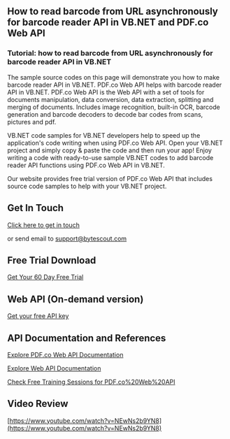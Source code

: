 ## How to read barcode from URL asynchronously for barcode reader API in VB.NET and PDF.co Web API

### Tutorial: how to read barcode from URL asynchronously for barcode reader API in VB.NET

The sample source codes on this page will demonstrate you how to make barcode reader API in VB.NET. PDF.co Web API helps with barcode reader API in VB.NET. PDF.co Web API is the Web API with a set of tools for documents manipulation, data conversion, data extraction, splitting and merging of documents. Includes image recognition, built-in OCR, barcode generation and barcode decoders to decode bar codes from scans, pictures and pdf.

VB.NET code samples for VB.NET developers help to speed up the application's code writing when using PDF.co Web API. Open your VB.NET project and simply copy & paste the code and then run your app! Enjoy writing a code with ready-to-use sample VB.NET codes to add barcode reader API functions using PDF.co Web API in VB.NET.

Our website provides free trial version of PDF.co Web API that includes source code samples to help with your VB.NET project.

## Get In Touch

[Click here to get in touch](https://bytescout.zendesk.com/hc/en-us/requests/new?subject=PDF.co%20Web%20API%20Question)

or send email to [support@bytescout.com](mailto:support@bytescout.com?subject=PDF.co%20Web%20API%20Question) 

## Free Trial Download

[Get Your 60 Day Free Trial](https://bytescout.com/download/web-installer?utm_source=github-readme)

## Web API (On-demand version)

[Get your free API key](https://pdf.co/documentation/api?utm_source=github-readme)

## API Documentation and References

[Explore PDF.co Web API Documentation](https://bytescout.com/documentation/index.html?utm_source=github-readme)

[Explore Web API Documentation](https://pdf.co/documentation/api?utm_source=github-readme)

[Check Free Training Sessions for PDF.co%20Web%20API](https://academy.bytescout.com/)

## Video Review

[https://www.youtube.com/watch?v=NEwNs2b9YN8](https://www.youtube.com/watch?v=NEwNs2b9YN8)